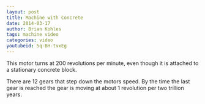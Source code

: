 ```yaml
---
layout: post
title: Machine with Concrete
date: 2014-03-17
author: Brian Kohles
tags: machine video
categories: video
youtubeid: 5q-BH-tvxEg
---
```

This motor turns at 200 revolutions per minute, even though it is attached to a stationary concrete block.

There are 12 gears that step down the motors speed. By the time the last gear is reached the gear is moving at about 1 revolution per two trillion years.
